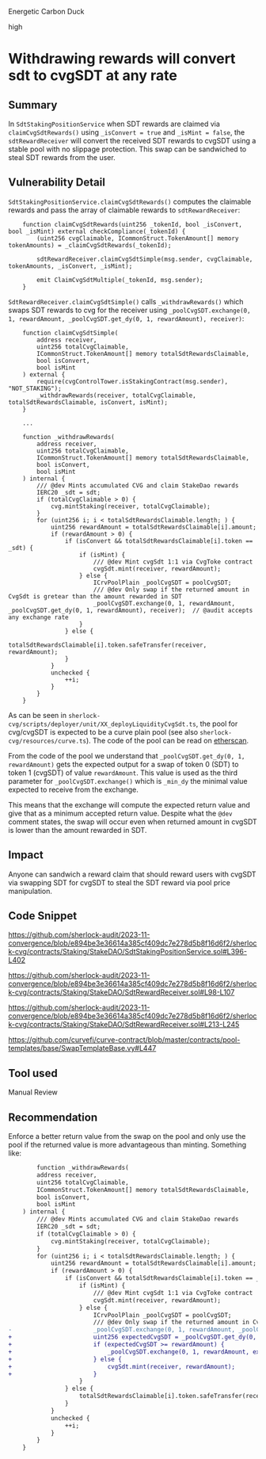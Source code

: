 Energetic Carbon Duck

high

# Withdrawing rewards will convert sdt to cvgSDT at any rate

## Summary

In `SdtStakingPositionService` when SDT rewards are claimed via `claimCvgSdtRewards()` using `_isConvert = true` and `_isMint = false`, the `sdtRewardReceiver` will convert the received SDT rewards to cvgSDT using a stable pool with no slippage protection. This swap can be sandwiched to steal SDT rewards from the user.

## Vulnerability Detail

`SdtStakingPositionService.claimCvgSdtRewards()` computes the claimable rewards and pass the array of claimable rewards to `sdtRewardReceiver`:

```solidity
    function claimCvgSdtRewards(uint256 _tokenId, bool _isConvert, bool _isMint) external checkCompliance(_tokenId) {
        (uint256 cvgClaimable, ICommonStruct.TokenAmount[] memory tokenAmounts) = _claimCvgSdtRewards(_tokenId);

        sdtRewardReceiver.claimCvgSdtSimple(msg.sender, cvgClaimable, tokenAmounts, _isConvert, _isMint);

        emit ClaimCvgSdtMultiple(_tokenId, msg.sender);
    }
```

`SdtRewardReceiver.claimCvgSdtSimple()` calls `_withdrawRewards()` which swaps SDT rewards to cvg for the receiver using `_poolCvgSDT.exchange(0, 1, rewardAmount, _poolCvgSDT.get_dy(0, 1, rewardAmount), receiver)`:

```solidity
    function claimCvgSdtSimple(
        address receiver,
        uint256 totalCvgClaimable,
        ICommonStruct.TokenAmount[] memory totalSdtRewardsClaimable,
        bool isConvert,
        bool isMint
    ) external {
        require(cvgControlTower.isStakingContract(msg.sender), "NOT_STAKING");
        _withdrawRewards(receiver, totalCvgClaimable, totalSdtRewardsClaimable, isConvert, isMint);
    }
    
    ...
    
    function _withdrawRewards(
        address receiver,
        uint256 totalCvgClaimable,
        ICommonStruct.TokenAmount[] memory totalSdtRewardsClaimable,
        bool isConvert,
        bool isMint
    ) internal {
        /// @dev Mints accumulated CVG and claim StakeDao rewards
        IERC20 _sdt = sdt;
        if (totalCvgClaimable > 0) {
            cvg.mintStaking(receiver, totalCvgClaimable);
        }
        for (uint256 i; i < totalSdtRewardsClaimable.length; ) {
            uint256 rewardAmount = totalSdtRewardsClaimable[i].amount;
            if (rewardAmount > 0) {
                if (isConvert && totalSdtRewardsClaimable[i].token == _sdt) {
                    if (isMint) {
                        /// @dev Mint cvgSdt 1:1 via CvgToke contract
                        cvgSdt.mint(receiver, rewardAmount);
                    } else {
                        ICrvPoolPlain _poolCvgSDT = poolCvgSDT;
                        /// @dev Only swap if the returned amount in CvgSdt is gretear than the amount rewarded in SDT
                        _poolCvgSDT.exchange(0, 1, rewardAmount, _poolCvgSDT.get_dy(0, 1, rewardAmount), receiver);  // @audit accepts any exchange rate
                    }
                } else {
                    totalSdtRewardsClaimable[i].token.safeTransfer(receiver, rewardAmount);
                }
            }
            unchecked {
                ++i;
            }
        }
    }
```

As can be seen in `sherlock-cvg/scripts/deployer/unit/XX_deployLiquidityCvgSdt.ts`, the pool for cvg/cvgSDT is expected to be a curve plain pool (see also `sherlock-cvg/resources/curve.ts`). The code of the pool can be read on [etherscan](https://etherscan.io/address/0xaD4753D045D3Aed5C1a6606dFb6a7D7AD67C1Ad7#code).

From the code of the pool we understand that `_poolCvgSDT.get_dy(0, 1, rewardAmount)` gets the expected output for a swap of token 0 (SDT) to token 1 (cvgSDT) of value `rewardAmount`. This value is used as the third parameter for `_poolCvgSDT.exchange()` which is `_min_dy` the minimal value expected to receive from the exchange.

This means that the exchange will compute the expected return value and give that as a minimum accepted return value. Despite what the `@dev` comment states, the swap will occur even when returned amount in cvgSDT is lower than the amount rewarded in SDT.

## Impact

Anyone can sandwich a reward claim that should reward users with cvgSDT via swapping SDT for cvgSDT to steal the SDT reward via pool price manipulation.

## Code Snippet

https://github.com/sherlock-audit/2023-11-convergence/blob/e894be3e36614a385cf409dc7e278d5b8f16d6f2/sherlock-cvg/contracts/Staking/StakeDAO/SdtStakingPositionService.sol#L396-L402

https://github.com/sherlock-audit/2023-11-convergence/blob/e894be3e36614a385cf409dc7e278d5b8f16d6f2/sherlock-cvg/contracts/Staking/StakeDAO/SdtRewardReceiver.sol#L98-L107

https://github.com/sherlock-audit/2023-11-convergence/blob/e894be3e36614a385cf409dc7e278d5b8f16d6f2/sherlock-cvg/contracts/Staking/StakeDAO/SdtRewardReceiver.sol#L213-L245

https://github.com/curvefi/curve-contract/blob/master/contracts/pool-templates/base/SwapTemplateBase.vy#L447

## Tool used

Manual Review

## Recommendation

Enforce a better return value from the swap on the pool and only use the pool if the returned value is more advantageous than minting. Something like:

```diff
        function _withdrawRewards(
        address receiver,
        uint256 totalCvgClaimable,
        ICommonStruct.TokenAmount[] memory totalSdtRewardsClaimable,
        bool isConvert,
        bool isMint
    ) internal {
        /// @dev Mints accumulated CVG and claim StakeDao rewards
        IERC20 _sdt = sdt;
        if (totalCvgClaimable > 0) {
            cvg.mintStaking(receiver, totalCvgClaimable);
        }
        for (uint256 i; i < totalSdtRewardsClaimable.length; ) {
            uint256 rewardAmount = totalSdtRewardsClaimable[i].amount;
            if (rewardAmount > 0) {
                if (isConvert && totalSdtRewardsClaimable[i].token == _sdt) {
                    if (isMint) {
                        /// @dev Mint cvgSdt 1:1 via CvgToke contract
                        cvgSdt.mint(receiver, rewardAmount);
                    } else {
                        ICrvPoolPlain _poolCvgSDT = poolCvgSDT;
                        /// @dev Only swap if the returned amount in CvgSdt is gretear than the amount rewarded in SDT
-                       _poolCvgSDT.exchange(0, 1, rewardAmount, _poolCvgSDT.get_dy(0, 1, rewardAmount), receiver);
+                       uint256 expectedCvgSDT = _poolCvgSDT.get_dy(0, 1, rewardAmount);
+                       if (expectedCvgSDT >= rewardAmount) {
+                           _poolCvgSDT.exchange(0, 1, rewardAmount, expectedCvgSDT, receiver);
+                       } else {
+                           cvgSdt.mint(receiver, rewardAmount);
+                       }
                    }
                } else {
                    totalSdtRewardsClaimable[i].token.safeTransfer(receiver, rewardAmount);
                }
            }
            unchecked {
                ++i;
            }
        }
    }
```